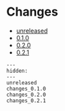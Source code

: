 # Changes

* [unreleased](unreleased.md)
* [0.1.0](changes_0.1.0.md)
* [0.2.0](changes_0.2.0.md)
* [0.2.1](changes_0.2.1.md)

<!--- This MyST Parser Sphinx directive is necessary to keep Sphinx happy. We need list here all release letters again, because release droid and other scripts assume Markdown --->
```{toctree}
---
hidden:
---
unreleased
changes_0.1.0
changes_0.2.0
changes_0.2.1

```